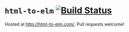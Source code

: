 # `html-to-elm` [![Build Status](https://github.com/dillonkearns/html-to-elm/workflows/CI/badge.svg)](https://github.com/dillonkearns/html-to-elm/actions?query=branch%3Amaster)

Hosted at <http://html-to-elm.com/>. Pull requests welcome!
